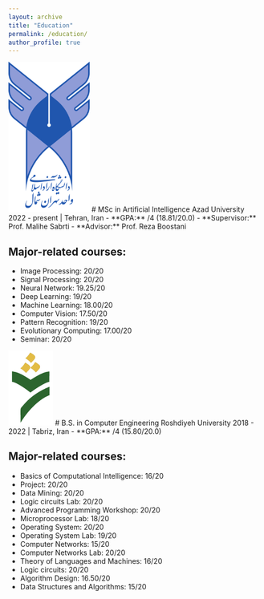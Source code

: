 ```yaml
---
layout: archive
title: "Education"
permalink: /education/
author_profile: true
---
```



<img src="/images/Tehranshomallogo.png" alt="Tehranshomallogo" class="align-right" height="300px">
# MSc in Artificial Intelligence
  Azad University
  2022 - present | Tehran, Iran
- **GPA:** /4 (18.81/20.0)
- **Supervisor:** Prof. Malihe Sabrti
- **Advisor:** Prof. Reza Boostani


## Major-related courses:

- Image Processing: 20/20
- Signal Processing: 20/20
- Neural Network: 19.25/20
- Deep Learning: 19/20
- Machine Learning: 18.00/20
- Computer Vision: 17.50/20
- Pattern Recognition: 19/20
- Evolutionary Computing: 17.00/20
- Seminar: 20/20

<img src="/images/Roshdiyeh.png" alt="Roshdiyeh" class="align-right" height="150px">
# B.S. in Computer Engineering
  Roshdiyeh University
  2018 - 2022 | Tabriz, Iran
- **GPA:** /4 (15.80/20.0)

## Major-related courses:

- Basics of Computational Intelligence: 16/20
- Project: 20/20
- Data Mining: 20/20
- Logic circuits Lab: 20/20
- Advanced Programming Workshop: 20/20
- Microprocessor Lab: 18/20
- Operating System: 20/20
- Operating System Lab: 19/20
- Computer Networks: 15/20
- Computer Networks Lab: 20/20
- Theory of Languages and Machines: 16/20
- Logic circuits: 20/20
- Algorithm Design: 16.50/20
- Data Structures and Algorithms: 15/20
